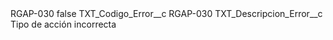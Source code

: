 <?xml version="1.0" encoding="UTF-8"?>
<CustomMetadata xmlns="http://soap.sforce.com/2006/04/metadata" xmlns:xsi="http://www.w3.org/2001/XMLSchema-instance" xmlns:xsd="http://www.w3.org/2001/XMLSchema">
    <label>RGAP-030</label>
    <protected>false</protected>
    <values>
        <field>TXT_Codigo_Error__c</field>
        <value xsi:type="xsd:string">RGAP-030</value>
    </values>
    <values>
        <field>TXT_Descripcion_Error__c</field>
        <value xsi:type="xsd:string">Tipo de acción incorrecta</value>
    </values>
</CustomMetadata>
